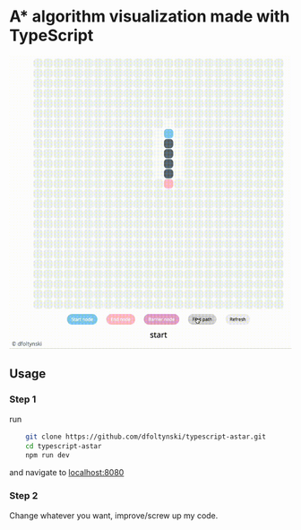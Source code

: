 # A\* algorithm visualization made with TypeScript

![showcase](showcase.gif)

## Usage

### Step 1

run

```sh
    git clone https://github.com/dfoltynski/typescript-astar.git
    cd typescript-astar
    npm run dev
```

and navigate to <a href="http://localhost:8080">localhost:8080</a>

### Step 2

Change whatever you want, improve/screw up my code.
